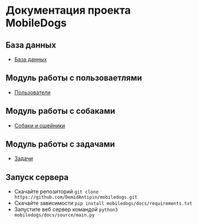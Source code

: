 # Документация проекта MobileDogs

## База данных

- [База данных](docs/source/database.md)

## Модуль работы с пользоваетлями

- [Пользователи](docs/source/users/users.md)

## Модуль работы с собаками

- [Собаки и ошейники](docs/source/dogs/dogs.md)

## Модуль работы с задачами

- [Задачи](docs/source/tasks/tasks.md)

## Запуск сервера

* Скачайте репозиторий `git clone https://github.com/DemidAntipin/mobiledogs.git`
* Скачайте зависимости `pip install mobiledogs/docs/requirements.txt`
* Запустите веб сервер командой `python3 mobiledogs/docs/source/main.py`
